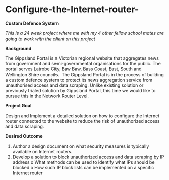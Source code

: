 # Configure-the-Internet-router-
**Custom Defence System**

_This is a 24 week project where me with my 4 other fellow school mates are going to work with the client on this project_

**Background**

The Gippsland Portal is a Victorian regional website that aggregates news from
government and semi-governmental organisations for the public. The portal serves
Latrobe City, Baw Baw, Bass Coast, East, South and Wellington Shire councils. 
The Gippsland Portal is in the process of building a custom defence system to protect its
news aggregation service from unauthorised access and data scraping.
Unlike existing solution or previously trialed solution by Gippsland Portal, this time we
would like to pursue this in the Network Router Level.

**Project Goal**

Design and Implement a detailed solution on how to configure the Internet router
connected to the website to reduce the risk of unauthorized access and data scraping.

**Desired Outcome**

1. Author a design document on what security measures is typically available on
Internet routers.
2. Develop a solution to block unauthorized access and data scraping by IP address
  o What methods can be used to identify what IPs should be blocked
  o How such IP block lists can be implemented on a specific Internet router



